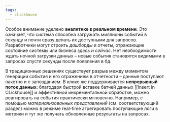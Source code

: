 ```yaml
---
tags:
  - clickhouse
---
```


Особое внимание уделено **аналитике в реальном времени**. Это означает, что система способна загружать миллионы событий в секунду и почти сразу делать их доступными для запросов. Разработчики могут строить _дашборды_ и отчеты, отражающие состояние системы или бизнеса _здесь и сейчас_. Нет необходимости ждать ночной загрузки данных – новые события становятся видимыми в запросах спустя секунды после появления в бд.

В традиционных решениях существует разрыв между моментом генерации события и его отражением в отчетности – данные поступают пакетно и с запозданием. В клике же поддерживается **непрерывный поток данных**: благодаря быстрой вставке батчей данных [[Insert in CLickhouse]] и эффективной инкрементальной обработке, можно реагировать на события практически мгновенно. Например, с помощью _материализованных представлений_ (см. соответствующий раздел) можно в режиме real-time агрегировать поступающие логи в метрики и тут же получать обновленные результаты на запросах.